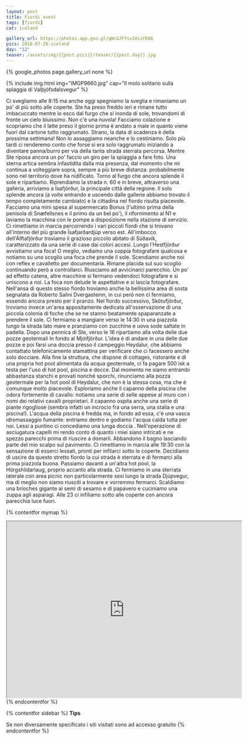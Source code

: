 ```yaml
---
layout: post
title: Fiordi ovest
tags: [fiordi]
cat: iceland

gallery_url: https://photos.app.goo.gl/qWcGJFYsx1HiiFK86
pics: 2018-07-28-iceland
day: "12"
teaser: /assets/img/{{post.pics}}/teaser/{{post.day}}.jpg
---
```


{% google_photos page.gallery_url none %}


{% include img.html img="IMGP9660.jpg" cap="Il molo solitario sulla spiaggia di Valþjófsdalsvegur" %}

Ci svegliamo alle 8:15 ma anche oggi spegniamo la sveglia e rimaniamo un po' di più sotto alle coperte. Ste ha preso freddo ieri e rimane tutto imbacuccato mentre io esco dal furgo che si inonda di sole, trovandomi di fronte un cielo bluissimo. Non c'è una nuvola! Facciamo colazione e scopriamo che il latte preso il giorno prima è andato a male in quanto viene fuori dal cartone tutto raggrumato. Strano, la data di scadenza è della prossima settimana! Non lo assaggiamo neanche e lo cestiniamo. Solo più tardi ci renderemo conto che forse si era solo raggrumato iniziando a diventare panna/burro per via della tanta strada sterrata percorsa. Mentre Ste riposa ancora un po' faccio un giro per la spiaggia a fare foto. Una sterna artica sembra infastidita dalla mia presenza, dal momento che mi continua a volteggiare sopra, sempre a più breve distanza: probabilmente sono nel territorio dove ha nidificato. Torno al furgo che ancora splende il sole e ripartiamo. Riprendiamo la strada n. 60 e in breve, attraverso una galleria, arriviamo a Ísafjörður, la principale città della regione. Il solo splende ancora (a volte entrando e uscendo dalle gallerie abbiamo trovato il tempo completamente cambiato) e la cittadina nel fiordo risulta piacevole. Facciamo una mini spesa al supermercato Bonus (l'ultimo prima della penisola di Snæfellsnes e il primo da un bel po'), il rifornimento al N1 e laviamo la macchina con le pompe a disposizione nella stazione di servizio. Ci rimettiamo in marcia percorrendo i vari piccoli fiordi che si trovano all'interno del più grande Ísafjarðardjúp verso est. All'imbocco dell'Álftafjörður troviamo il grazioso piccolo abitato di Súðavík, caratterizzato da una serie di case dai colori accesi. Lungo l’Hestfjörður avvistiamo una foca! O meglio, vediamo una coppia fotografare qualcosa e notiamo su uno scoglio una foca che prende il sole. Scendiamo anche noi con reflex e cavalletto per documentaria. Rimane placida sul suo scoglio continuando però a controllarci. Riusciamo ad avvicinarci parecchio. Un po' ad effetto catena, altre macchine si fermano vedendoci fotografare e si uniscono a noi. La foca non delude le aspettative e si lascia fotografare. Nell'ansa di questo stesso fiordo troviamo anche la bellissima area di sosta segnalata da Roberto Salini Dvergasteinn, in cui però non ci fermiamo, essendo ancora presto per il pranzo. Nel fiordo successivo, Skötufjörður, troviamo invece un'area appositamente dedicata all'osservazione di una piccola colonia di foche che se ne stanno beatamente spaparanzate a prendere il sole. Ci fermiamo a mangiare verso le 14:30 in una piazzola lungo la strada lato mare e pranziamo con zucchine e uova sode saltate in padella. Dopo una pennica di Ste, verso le 16 ripartiamo alla volta delle due pozze geotermali In fondo al Mjóifjörður. L'idea é di andare in una delle due pozze e poi farsi una doccia presso il campeggio Heydalur, che abbiamo contattato telefonicamente stamattina per verificare che ci facessero anche solo docciare. Alla fine la struttura, che dispone di cottages, ristorante e di una propria hot pool alimentata da acqua geotermale, ci fa pagare 500 isk a testa per l'uso di hot pool, piscina e docce. Dal momento ne siamo entrambi abbastanza stanchi e provati nonché sporchi, rinunciamo alla pozza geotermale per la hot pool di Heydalur, che non è la stessa cosa, ma che é comunque molto piacevole. Esploriamo anche il capanno della piscina che odora fortemente di cavallo: notiamo una serie di selle appese al muro con i nomi dei relativi cavalli proprietari. Il capanno ospita anche una serie di piante rigogliose (sembra infatti un incrocio fra una serra, una stalla e una piscina!). L'acqua della piscina è fredda ma, in fondo ad essa, c'è una vasca idromassaggio fumante: entriamo dentro e godiamo l'acqua calda tutta per noi. Lessi a puntino ci concediamo una lunga doccia . Nell'operazione di asciugatura capelli mi rendo conto di quanto i miei siano intricati e ne spezzo parecchi prima di riuscire a domarli. Abbandono il bagno lasciando parte del mio scalpo sul pavimento. Ci rimettiamo in marcia alle 19:30 con la sensazione di esserci lessati, pronti per infilarci sotto le coperte. Decidiamo di uscire da questo stretto fiordo la cui strada è sterrata e di fermarci alla prima piazzola buona. Passiamo davanti a un'altra hot pool, la Hörgshlidarlaug, proprio accanto alla strada. Ci fermiamo in una sterrata laterale con area picnic non particolarmente sexi lungo la strada Djúpvegur, ma di meglio non siamo riusciti a trovare e vorremmo fermarci. Scaldiamo una brioches gigante ai semi di sesamo e di papavero e cuciniamo una zuppa agli asparagi. Alle 23 ci infiliamo sotto alle coperte con ancora parecchia luce fuori.



{% contentfor mymap %}
<iframe src="https://www.google.com/maps/d/embed?mid=1aCwRwopfWlej83A3MA2SiBxpW7B2nnZj&ehbc=2E312F" width="640" height="480"></iframe>
{% endcontentfor %}

{% contentfor sidebar %}
**Tips**  

Se non diversamente specificato i siti visitati sono ad accesso gratuito
{% endcontentfor %}